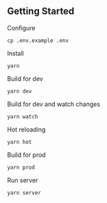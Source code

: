 ## Getting Started

Configure
```
cp .env.example .env
```

Install
```
yarn
```

Build for dev
```
yarn dev
```

Build for dev and watch changes
```
yarn watch
```

Hot reloading
```
yarn hot
```

Build for prod
```
yarn prod
```

Run server
```
yarn server
```

